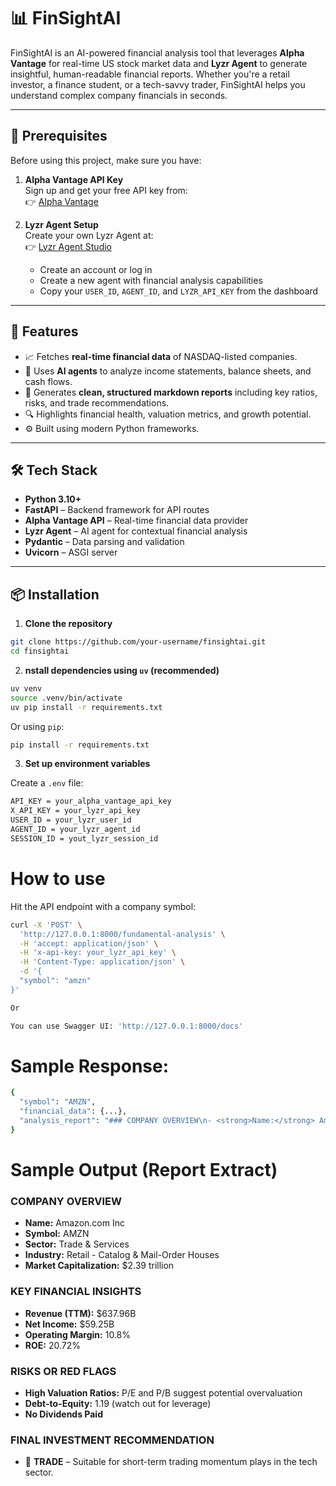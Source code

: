 # 📊 FinSightAI

FinSightAI is an AI-powered financial analysis tool that leverages **Alpha Vantage** for real-time US stock market data and **Lyzr Agent** to generate insightful, human-readable financial reports. Whether you're a retail investor, a finance student, or a tech-savvy trader, FinSightAI helps you understand complex company financials in seconds.

---

## 🔐 Prerequisites

Before using this project, make sure you have:

1. **Alpha Vantage API Key**  
   Sign up and get your free API key from:  
   👉 [Alpha Vantage](https://www.alphavantage.co/#page-top)

2. **Lyzr Agent Setup**  
   Create your own Lyzr Agent at:  
   👉 [Lyzr Agent Studio](https://studio.lyzr.ai/)  
   - Create an account or log in  
   - Create a new agent with financial analysis capabilities  
   - Copy your `USER_ID`, `AGENT_ID`, and `LYZR_API_KEY` from the dashboard

---

## 🚀 Features

- 📈 Fetches **real-time financial data** of NASDAQ-listed companies.
- 🧠 Uses **AI agents** to analyze income statements, balance sheets, and cash flows.
- 🧾 Generates **clean, structured markdown reports** including key ratios, risks, and trade recommendations.
- 🔍 Highlights financial health, valuation metrics, and growth potential.
- ⚙️ Built using modern Python frameworks.

---

## 🛠️ Tech Stack

- **Python 3.10+**
- **FastAPI** – Backend framework for API routes
- **Alpha Vantage API** – Real-time financial data provider
- **Lyzr Agent** – AI agent for contextual financial analysis
- **Pydantic** – Data parsing and validation
- **Uvicorn** – ASGI server

---

## 📦 Installation

1. **Clone the repository**

```bash
git clone https://github.com/your-username/finsightai.git
cd finsightai
```

2. **nstall dependencies using `uv` (recommended)**

```bash
uv venv
source .venv/bin/activate
uv pip install -r requirements.txt
```

Or using `pip`:

```bash
pip install -r requirements.txt
```

3. **Set up environment variables**

Create a `.env` file:
```bash
API_KEY = your_alpha_vantage_api_key
X_API_KEY = your_lyzr_api_key
USER_ID = your_lyzr_user_id
AGENT_ID = your_lyzr_agent_id
SESSION_ID = yout_lyzr_session_id
```

# How to use
Hit the API endpoint with a company symbol:

```bash
curl -X 'POST' \
  'http://127.0.0.1:8000/fundamental-analysis' \
  -H 'accept: application/json' \
  -H 'x-api-key: your_lyzr_api_key' \
  -H 'Content-Type: application/json' \
  -d '{
  "symbol": "amzn"
}'

Or 

You can use Swagger UI: 'http://127.0.0.1:8000/docs'
```

# Sample Response:
```bash
{
  "symbol": "AMZN",
  "financial_data": {...},
  "analysis_report": "### COMPANY OVERVIEW\n- <strong>Name:</strong> Amazon.com Inc ...",
}
```


# Sample Output (Report Extract)

### COMPANY OVERVIEW
- **Name:** Amazon.com Inc
- **Symbol:** AMZN
- **Sector:** Trade & Services
- **Industry:** Retail - Catalog & Mail-Order Houses
- **Market Capitalization:** $2.39 trillion

### KEY FINANCIAL INSIGHTS
- **Revenue (TTM):** $637.96B
- **Net Income:** $59.25B
- **Operating Margin:** 10.8%
- **ROE:** 20.72%

### RISKS OR RED FLAGS
- **High Valuation Ratios:** P/E and P/B suggest potential overvaluation
- **Debt-to-Equity:** 1.19 (watch out for leverage)
- **No Dividends Paid**

### FINAL INVESTMENT RECOMMENDATION
- 🔄 **TRADE** – Suitable for short-term trading momentum plays in the tech sector.

